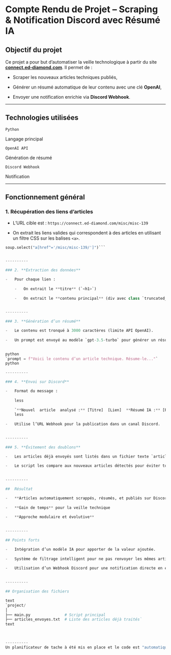 # Compte Rendu de Projet – Scraping & Notification Discord avec Résumé IA

##  Objectif du projet

Ce projet a pour but d’automatiser la veille technologique à partir du site **[connect.ed-diamond.com](https://connect.ed-diamond.com)**. Il permet de :

-   Scraper les nouveaux articles techniques publiés,
    
-   Générer un résumé automatique de leur contenu avec une clé **OpenAI**,
    
-   Envoyer une notification enrichie via **Discord Webhook**.
    

----------

##  Technologies utilisées


`Python`

Langage principal

`OpenAI API`

Génération de résumé

`Discord Webhook`

Notification

----------

##  Fonctionnement général

### 1. **Récupération des liens d’articles**

-   L’URL cible est : `https://connect.ed-diamond.com/misc/misc-139`
    
-   On extrait les liens valides qui correspondent à des articles en utilisant un filtre CSS sur les balises `<a>`.
    
```python
soup.select("a[href^='/misc/misc-139/']")``` 


----------

### 2. **Extraction des données**

-   Pour chaque lien :
    
    -   On extrait le **titre** (`<h1>`)
        
    -   On extrait le **contenu principal** (div avec class `truncated_body`)
        

----------

### 3. **Génération d’un résumé**

-   Le contenu est tronqué à 3000 caractères (limite API OpenAI).
    
-   Un prompt est envoyé au modèle `gpt-3.5-turbo` pour générer un résumé synthétique.
    

python
`prompt = f"Voici le contenu d’un article technique. Résume-le..."` 
python

----------

### 4. **Envoi sur Discord**

-   Format du message :
    
    less
    
    `**Nouvel  article  analysé :** [Titre]  [Lien]  **Résumé IA :** [Résumé généré]`
    less
    
-   Utilise l’URL Webhook pour la publication dans un canal Discord.
    

----------

### 5. **Évitement des doublons**

-   Les articles déjà envoyés sont listés dans un fichier texte `articles_envoyes.txt`.
    
-   Le script les compare aux nouveaux articles détectés pour éviter toute redondance.
    

----------

##  Résultat

-   **Articles automatiquement scrappés, résumés, et publiés sur Discord**
    
-   **Gain de temps** pour la veille technique
    
-   **Approche modulaire et évolutive**
    

----------

## Points forts

-   Intégration d’un modèle IA pour apporter de la valeur ajoutée.
    
-   Système de filtrage intelligent pour ne pas renvoyer les mêmes articles.
    
-   Utilisation d’un Webhook Discord pour une notification directe en équipe.
    

----------

## Organisation des fichiers

text
`project/
│
├── main.py               # Script principal
├── articles_envoyes.txt  # Liste des articles déjà traités`
text

    

----------
Un planificateur de tache à été mis en place et le code est "automatiquement" mis a jour quand un nouvel article apparaît.
